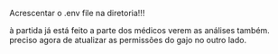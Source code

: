 Acrescentar o .env file na diretoria!!!


à partida já está feito a parte dos médicos verem as análises também.
preciso agora de atualizar as permissões do gajo no outro lado.